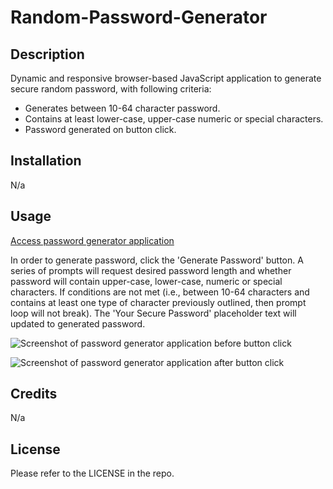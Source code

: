 
# Random-Password-Generator

## Description

Dynamic and responsive browser-based JavaScript application to generate secure random password, with following criteria:  
* Generates between 10-64 character password.
* Contains at least lower-case, upper-case numeric or special characters. 
* Password generated on button click.


## Installation

N/a

## Usage

[Access password generator application](url "https://rbenameur.github.io/Random-Password-Generator/")

In order to generate password, click the 'Generate Password' button. A series of prompts will request desired password length and whether password will contain upper-case, lower-case, numeric or special characters. If conditions are not met (i.e., between 10-64 characters and contains at least one type of character previously outlined, then prompt loop will not break). The 'Your Secure Password' placeholder text will updated to generated password. 

![Screenshot of password generator application before button click](url "./images/password_generator_app_before_button_click.png")

![Screenshot of password generator application after button click](url "./images/password_generator_app_after_button_click.png")


## Credits

N/a

## License

Please refer to the LICENSE in the repo.